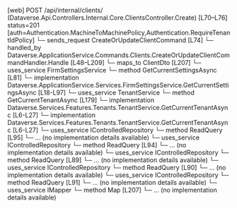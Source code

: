 [web] POST /api/internal/clients/  (Dataverse.Api.Controllers.Internal.Core.ClientsController.Create)  [L70–L76] status=201 [auth=Authentication.MachineToMachinePolicy,Authentication.RequireTenantIdPolicy]
  └─ sends_request CreateOrUpdateClientCommand [L74]
    └─ handled_by Dataverse.ApplicationService.Commands.Clients.CreateOrUpdateClientCommandHandler.Handle [L48–L209]
      └─ maps_to ClientDto [L207]
      └─ uses_service FirmSettingsService
        └─ method GetCurrentSettingsAsync [L81]
          └─ implementation Dataverse.ApplicationService.Services.FirmSettingsService.GetCurrentSettingsAsync [L18-L97]
      └─ uses_service TenantService
        └─ method GetCurrentTenantAsync [L179]
          └─ implementation Dataverse.Services.Features.Tenants.TenantService.GetCurrentTenantAsync [L6-L27]
          └─ implementation Dataverse.Services.Features.Tenants.TenantService.GetCurrentTenantAsync [L6-L27]
      └─ uses_service IControlledRepository<Client>
        └─ method ReadQuery [L95]
          └─ ... (no implementation details available)
      └─ uses_service IControlledRepository<Contact>
        └─ method ReadQuery [L94]
          └─ ... (no implementation details available)
      └─ uses_service IControlledRepository<Office>
        └─ method ReadQuery [L89]
          └─ ... (no implementation details available)
      └─ uses_service IControlledRepository<Team>
        └─ method ReadQuery [L90]
          └─ ... (no implementation details available)
      └─ uses_service IControlledRepository<User>
        └─ method ReadQuery [L91]
          └─ ... (no implementation details available)
      └─ uses_service IMapper
        └─ method Map [L207]
          └─ ... (no implementation details available)

